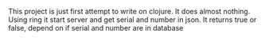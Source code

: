 
This project is just first attempt to write on clojure.
It does almost nothing. 
  Using ring it start server and get serial and number in json.
  It returns true or false, depend on if serial and number are in database
  
